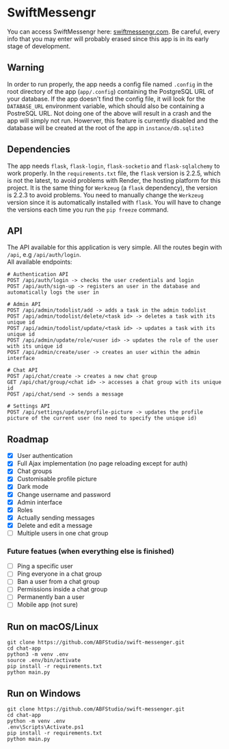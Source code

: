 # SwiftMessengr

You can access SwiftMessengr here: [swiftmessengr.com](swiftmessengr.com). Be careful, every info that you may enter will probably erased since this app is in its early stage of development.

## Warning
In order to run properly, the app needs a config file named `.config` in the root directory of the app (`app/.config`) containing the PostgreSQL URL of your database. If the app doesn't find the config file, it will look for the `DATABASE_URL` environment variable, which should also be containing a PostreSQL URL. Not doing one of the above will result in a crash and the app will simply not run. Howerver, this feature is currently disabled and the database will be created at the root of the app in `instance/db.sqlite3`

## Dependencies
The app needs `flask`, `flask-login`, `flask-socketio` and `flask-sqlalchemy` to work properly. In the `requirements.txt` file, the `flask` version is 2.2.5, which is not the latest, to avoid problems with Render, the hosting platform for this project. It is the same thing for `Werkzeug` (a `flask` dependency), the version is 2.2.3 to avoid problems. You need to manually change the `Werkzeug` version since it is automatically installed with `flask`. You will have to change the versions each time you run the `pip freeze` command.

## API
The API available for this application is very simple. All the routes begin with `/api`, e.g `/api/auth/login`.  
All available endpoints:  
```
# Authentication API
POST /api/auth/login -> checks the user credentials and login
POST /api/auth/sign-up -> registers an user in the database and automatically logs the user in

# Admin API
POST /api/admin/todolist/add -> adds a task in the admin todolist
POST /api/admin/todolist/delete/<task id> -> deletes a task with its unique id
POST /api/admin/todolist/update/<task id> -> updates a task with its unique id
POST /api/admin/update/role/<user id> -> updates the role of the user with its unique id
POST /api/admin/create/user -> creates an user within the admin interface

# Chat API
POST /api/chat/create -> creates a new chat group
GET /api/chat/group/<chat id> -> accesses a chat group with its unique id
POST /api/chat/send -> sends a message

# Settings API
POST /api/settings/update/profile-picture -> updates the profile picture of the current user (no need to specify the unique id)
```

## Roadmap
- [x] User authentication  
- [x] Full Ajax implementation (no page reloading except for auth)  
- [x] Chat groups  
- [x] Customisable profile picture  
- [x] Dark mode  
- [x] Change username and password  
- [x] Admin interface  
- [x] Roles  
- [x] Actually sending messages  
- [x] Delete and edit a message  
- [ ] Multiple users in one chat group  

### Future featues (when everything else is finished)
- [ ] Ping a specific user  
- [ ] Ping everyone in a chat group  
- [ ] Ban a user from a chat group  
- [ ] Permissions inside a chat group  
- [ ] Permanently ban a user  
- [ ] Mobile app (not sure)

## Run on macOS/Linux
```console
git clone https://github.com/ABFStudio/swift-messenger.git
cd chat-app
python3 -m venv .env
source .env/bin/activate
pip install -r requirements.txt
python main.py
```

## Run on Windows
```console
git clone https://github.com/ABFStudio/swift-messenger.git
cd chat-app
python -m venv .env
.env\Scripts\Activate.ps1
pip install -r requirements.txt
python main.py
```